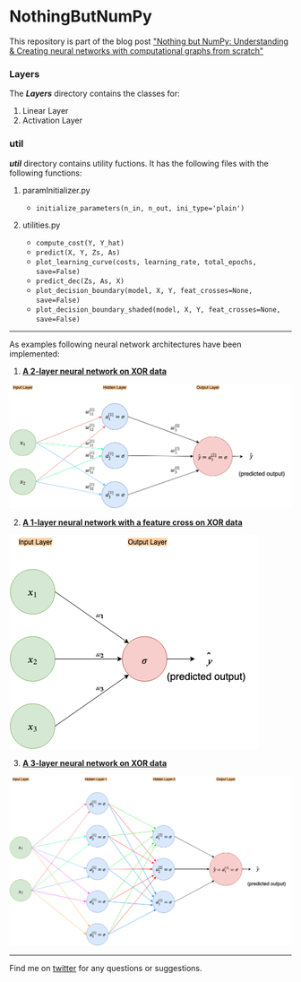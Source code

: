 # NothingButNumPy
This repository is part of the blog post ["Nothing but NumPy: Understanding &amp; Creating neural networks with computational graphs from scratch"](https://medium.com/@rafayak/nothing-but-numpy-understanding-creating-neural-networks-with-computational-graphs-from-scratch-6299901091b0)

### Layers
The ___Layers___ directory contains the classes for:
1. Linear Layer
2. Activation Layer

### util
___util___ directory contains utility fuctions. It has the following files with the following functions:
1. paramInitializer.py

   - `initialize_parameters(n_in, n_out, ini_type='plain')`

2. utilities.py

   - `compute_cost(Y, Y_hat)`
   - `predict(X, Y, Zs, As)`
   - `plot_learning_curve(costs, learning_rate, total_epochs, save=False)`
   - `predict_dec(Zs, As, X)`
   - `plot_decision_boundary(model, X, Y, feat_crosses=None, save=False)`
   - `plot_decision_boundary_shaded(model, X, Y, feat_crosses=None, save=False)`
   
---   

As examples following neural network architectures have been implemented:

1. [__A 2-layer neural network on XOR data__](2_layer_toy_network_XOR.ipynb)

![Architecture of 2-layer neural network](architecture_imgs/2_layer_NN.png)

2. [__A 1-layer neural network with a feature cross on XOR data__](1_layer_toy_network_with_feature_cross_XOR.ipynb)

![Architecture of 1-layer neural network with a featurecross](architecture_imgs/1_layer_FeatEng_NN.png)


3. [__A 3-layer neural network on XOR data__](3_layer_neural_network_XOR.ipynb)

![Architecture of 3-layer neural network](architecture_imgs/3_layer_NN.png)

***

Find me on [twitter](https://twitter.com/RafayAK) for any questions or suggestions.
